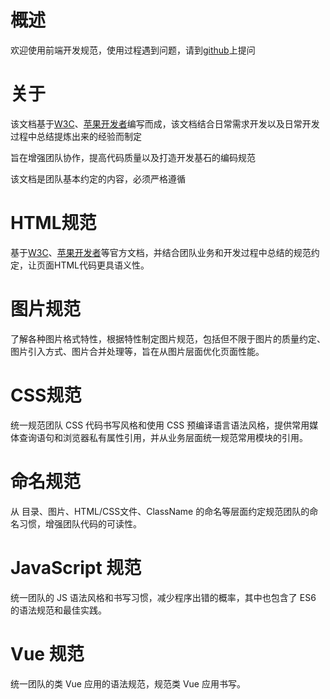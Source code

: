 # 概述
欢迎使用前端开发规范，使用过程遇到问题，请到[github](https://github.com/johntangna/devGuide.git)上提问
# 关于
该文档基于[W3C](https://www.w3.org/)、[苹果开发者](https://developer.apple.com/)编写而成，该文档结合日常需求开发以及日常开发过程中总结提炼出来的经验而制定

旨在增强团队协作，提高代码质量以及打造开发基石的编码规范

该文档是团队基本约定的内容，必须严格遵循
# HTML规范
基于[W3C](https://www.w3.org/)、[苹果开发者](https://developer.apple.com/)等官方文档，并结合团队业务和开发过程中总结的规范约定，让页面HTML代码更具语义性。
# 图片规范
了解各种图片格式特性，根据特性制定图片规范，包括但不限于图片的质量约定、图片引入方式、图片合并处理等，旨在从图片层面优化页面性能。

# CSS规范
统一规范团队 CSS 代码书写风格和使用 CSS 预编译语言语法风格，提供常用媒体查询语句和浏览器私有属性引用，并从业务层面统一规范常用模块的引用。

# 命名规范
从 目录、图片、HTML/CSS文件、ClassName 的命名等层面约定规范团队的命名习惯，增强团队代码的可读性。

# JavaScript 规范
统一团队的 JS 语法风格和书写习惯，减少程序出错的概率，其中也包含了 ES6 的语法规范和最佳实践。

# Vue 规范
统一团队的类 Vue 应用的语法规范，规范类 Vue 应用书写。